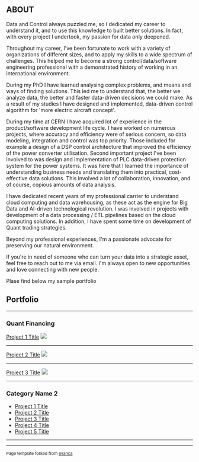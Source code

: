 ## ABOUT
Data and Control always puzzled me, so I dedicated my career to understand it, and to use this knowledge to built better solutions. In fact, with every project I undertook, my passion for data only deepened.

Throughout my career, I've been fortunate to work with a variety of organizations of different sizes, and to apply my skills to a wide spectrum of challenges. This helped me to become a strong control/data/software engineering professional with a demonstrated history of working in an international environment.

During my PhD I have learned analysing complex problems, and means and ways of finding solutions. This led me to understand that, the better we analyze data, the better and faster data-driven decisions we could make. As a result of my studies I have designed and implemented, data-driven control algorithm for 'more electric aircraft concept'. 

During my time at CERN I have acquired lot of experience in the product/software development life cycle. I have worked on numerous projects, where accuracy and efficiency were of serious concern, so data modeling, integration and control was top priority. Those included for example a design of a DSP control architecture that improved the efficiency of the power converter utilisation. Second important project I've been involved to was design and implementation of PLC data-driven protection system for the power systems. It was here that I learned the importance of understanding business needs and translating them into practical, cost-effective data solutions. This involved a lot of collaboration, innovation, and of course, copious amounts of data analysis.

I have dedicated recent years of my professional carrier to understand cloud computing and data warehousing, as these act as the engine for Big Data and AI-driven technological revolution. I was involved in projects with development of a data processing / ETL pipelines based on the cloud computing solutions. In addition, I have spent some time on development of Quant trading strategies. 

Beyond my professional experiences, I'm a passionate advocate for preserving our natural environment.

If you're in need of someone who can turn your data into a strategic asset, feel free to reach out to me via email. I'm always open to new opportunities and love connecting with new people.

Plase find below my sample portfolio

## Portfolio

---

### Quant Financing 

[Project 1 Title](/sample_page)
<img src="images/dummy_thumbnail.jpg?raw=true"/>

---
[Project 2 Title](/pdf/sample_presentation.pdf)
<img src="images/dummy_thumbnail.jpg?raw=true"/>

---
[Project 3 Title](http://example.com/)
<img src="images/dummy_thumbnail.jpg?raw=true"/>

---

### Category Name 2

- [Project 1 Title](http://example.com/)
- [Project 2 Title](http://example.com/)
- [Project 3 Title](http://example.com/)
- [Project 4 Title](http://example.com/)
- [Project 5 Title](http://example.com/)

---




---
<p style="font-size:11px">Page template forked from <a href="https://github.com/evanca/quick-portfolio">evanca</a></p>
<!-- Remove above link if you don't want to attibute -->
